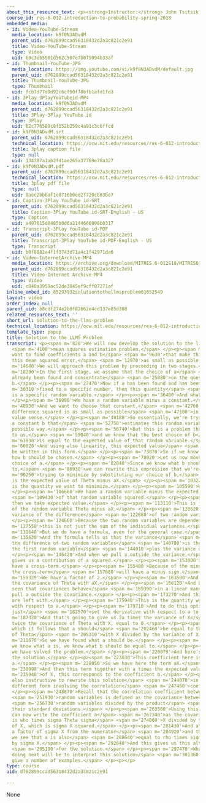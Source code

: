 ```yaml
---
about_this_resource_text: <p><strong>Instructor:</strong> John Tsitsiklis</p>
course_id: res-6-012-introduction-to-probability-spring-2018
embedded_media:
- id: Video-YouTube-Stream
  media_location: k9f0N3ADvdM
  parent_uid: d762899ccad56318432d2a3c821c2e91
  title: Video-YouTube-Stream
  type: Video
  uid: 60c3e65501d562c507e7b0f9094b33af
- id: Thumbnail-YouTube-JPG
  media_location: https://img.youtube.com/vi/k9f0N3ADvdM/default.jpg
  parent_uid: d762899ccad56318432d2a3c821c2e91
  title: Thumbnail-YouTube-JPG
  type: Thumbnail
  uid: fcb7d77d9d92c6cf00f78bfb1afd1fd3
- id: 3Play-3PlayYouTubeid-MP4
  media_location: k9f0N3ADvdM
  parent_uid: d762899ccad56318432d2a3c821c2e91
  title: 3Play-3Play YouTube id
  type: 3Play
  uid: 62c776589c8f152b259c4a91c3c6ffcd
- id: k9f0N3ADvdM.srt
  parent_uid: d762899ccad56318432d2a3c821c2e91
  technical_location: https://ocw.mit.edu/resources/res-6-012-introduction-to-probability-spring-2018/part-ii-inference-limit-theorems/solution-to-the-llms-problem/k9f0N3ADvdM.srt
  title: 3play caption file
  type: null
  uid: 134f87a1ab2fd1ae265a37769e78a327
- id: k9f0N3ADvdM.pdf
  parent_uid: d762899ccad56318432d2a3c821c2e91
  technical_location: https://ocw.mit.edu/resources/res-6-012-introduction-to-probability-spring-2018/part-ii-inference-limit-theorems/solution-to-the-llms-problem/k9f0N3ADvdM.pdf
  title: 3play pdf file
  type: null
  uid: 0aec2bbbaf1c0716b0ed2f720cb63be7
- id: Caption-3Play YouTube id-SRT
  parent_uid: d762899ccad56318432d2a3c821c2e91
  title: Caption-3Play YouTube id-SRT-English - US
  type: Caption
  uid: a497615d0485b0d6a2144666808b0317
- id: Transcript-3Play YouTube id-PDF
  parent_uid: d762899ccad56318432d2a3c821c2e91
  title: Transcript-3Play YouTube id-PDF-English - US
  type: Transcript
  uid: b0f8882a4f1f3743d71a4c1f42971da6
- id: Video-InternetArchive-MP4
  media_location: https://archive.org/download/MITRES.6-012S18/MITRES6_012S18_L17-03_300k.mp4
  parent_uid: d762899ccad56318432d2a3c821c2e91
  title: Video-Internet Archive-MP4
  type: Video
  uid: c840a3959ac52de3845ef9cff07271af
inline_embed_id: 85293932solutiontothellmsproblem61652549
layout: video
order_index: null
parent_uid: b8cdf274e2b0f82662e4cd137e85d308
related_resources_text: ''
short_url: solution-to-the-llms-problem
technical_location: https://ocw.mit.edu/resources/res-6-012-introduction-to-probability-spring-2018/part-ii-inference-limit-theorems/solution-to-the-llms-problem
template_type: popup
title: Solution to the LLMS Problem
transcript: <p><span m='820'>We will now develop the solution to the linear least</span>
  <span m='4100'>mean squares estimation problem.</span> </p><p><span m='6910'>We
  want to find coefficients a and b</span> <span m='9630'>that make this expression,
  this mean squared error,</span> <span m='12970'>as small as possible.</span> </p><p><span
  m='14640'>We will approach this problem by proceeding in two stages.</span> </p><p><span
  m='18200'>In the first stage, we assume that the choice of a</span> <span m='22290'>has
  already been found and concentrate</span> <span m='25080'>on the question of choosing
  b.</span> </p><p><span m='27470'>Now if a has been found and has been</span> <span
  m='30310'>fixed to a specific number, then this quantity</span> <span m='33520'>here
  is a specific random variable.</span> </p><p><span m='36400'>And what do we have?</span>
  </p><p><span m='38090'>We have a random variable minus a constant.</span> </p><p><span
  m='40930'>And we want to choose that constant,</span> <span m='42760'>so that this
  difference squared is as small as possible</span> <span m='47100'>in the expected
  value sense.</span> </p><p><span m='49180'>So essentially, we're trying to choose
  a constant b that</span> <span m='52750'>estimates this random variable in the best
  possible way.</span> </p><p><span m='56740'>But this is a problem that's familiar
  to us,</span> <span m='59040'>and we know that the best choice of b</span> <span
  m='61830'>is equal to the expected value of that random variable.</span> </p><p><span
  m='66020'>And using also linearity, this expected value</span> <span m='69630'>can
  be written in this form.</span> </p><p><span m='73070'>So if we know a, this is
  how b should be chosen.</span> </p><p><span m='78020'>Let us now move on to the
  choice of a.</span> </p><p><span m='82840'>Since we know what b should be equal
  to,</span> <span m='86930'>we can rewrite this expression that we're</span> <span
  m='90250'>trying to minimize by substituting our choice of b,</span> <span m='95130'>which
  is the expected value of Theta minus aX.</span> </p><p><span m='103229'>And this
  is the quantity we want to minimize.</span> </p><p><span m='105590'>What is it?</span>
  </p><p><span m='106660'>We have a random variable minus the expected value</span>
  <span m='109430'>of that random variable squared.</span> </p><p><span m='111259'>And
  then we take expected value.</span> </p><p><span m='113110'>This is just the variance
  of the random variable Theta minus aX.</span> </p><p><span m='120620'>This is the
  variance of the difference</span> <span m='122680'>of two random variables.</span>
  </p><p><span m='124660'>Because the two random variables are dependent,</span> <span
  m='127550'>this is not just the sum of the individual variances.</span> </p><p><span
  m='131640'>But we do have a formula, even for the general case.</span> </p><p><span
  m='135630'>And the formula tells us that the variance</span> <span m='138720'>of
  the difference of two random variables</span> <span m='140780'>is the variance of
  the first random variable</span> <span m='144010'>plus the variance of the second.</span>
  </p><p><span m='146420'>And when we pull a outside the variance,</span> <span m='149170'>that
  gives us a contribution of a squared.</span> </p><p><span m='153000'>And then we
  have a cross-term.</span> </p><p><span m='155400'>Because of the minus sign here,
  the cross-term</span> <span m='157680'>will have a minus sign.</span> </p><p><span
  m='159329'>We have a factor of 2.</span> </p><p><span m='161600'>And then we want
  the covariance of Theta with aX.</span> </p><p><span m='166120'>And because we have
  seen that covariances behave</span> <span m='169390'>in a linear manner, we can
  pull a outside the covariance.</span> </p><p><span m='173270'>And this is what we
  are left with.</span> </p><p><span m='175940'>This is the quantity we want to optimize
  with respect to a.</span> </p><p><span m='179710'>And to do this optimization, we
  just</span> <span m='182570'>set the derivative with respect to a to 0.</span> </p><p><span
  m='187320'>And that's going to give us 2a times the variance of X</span> <span m='193180'>minus
  twice the covariance of Theta with X, equal to 0.</span> </p><p><span m='199850'>From
  which it follows that a should</span> <span m='202460'>be equal to the covariance
  of Theta</span> <span m='205310'>with X divided by the variance of X.</span> </p><p><span
  m='211670'>So we have found what a should be.</span> </p><p><span m='214140'>Once
  we know what a is, we know what b should be equal to.</span> </p><p><span m='218110'>So
  we have solved the problem.</span> </p><p><span m='220079'>And here's the form of
  the solution.</span> </p><p><span m='223030'>This coefficient here is the coefficient
  a.</span> </p><p><span m='228050'>So we have here the term aX.</span> </p><p><span
  m='230990'>And then this term together with a times the expected value</span> <span
  m='235940'>of X, this corresponds to the coefficient b.</span> </p><p><span m='241290'>It's
  also instructive to rewrite this solution</span> <span m='244070'>in a slightly
  different form involving the correlation</span> <span m='247460'>coefficient.</span>
  </p><p><span m='248870'>Recall that the correlation coefficient between two</span>
  <span m='251930'>random variables is defined as the covariance between the two</span>
  <span m='256730'>random variables divided by the product</span> <span m='260350'>of
  their standard deviations.</span> </p><p><span m='263560'>Using this relation, we
  can now write the coefficient a</span> <span m='267340'>as the covariance which
  is who times sigma Theta sigma</span> <span m='274060'>X divided by the variance
  of X, which is sigma X squared.</span> </p><p><span m='281430'>And after we cancel
  a factor of sigma X from the numerator</span> <span m='284920'>and the denominator,
  we see that a is also</span> <span m='288640'>equal to rho times sigma Theta divided
  by sigma X.</span> </p><p><span m='292640'>And this gives us this alternative form</span>
  <span m='295190'>for the solution.</span> </p><p><span m='297470'>What we will be
  doing next will be to interpret this solution</span> <span m='301360'>and also to
  give a number of examples.</span> </p><p></p>
type: course
uid: d762899ccad56318432d2a3c821c2e91

---
```

None